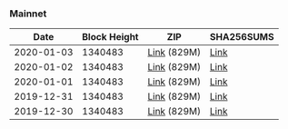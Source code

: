 ### Mainnet

|    Date    | Block Height | ZIP | SHA256SUMS |
| ---------- | ------------ | --- | ---------- |
| 2020-01-03 | 1340483 | [Link](https://s3-ap-southeast-2.amazonaws.com/ion-bootstrap/mainnet/2020-01-03/bootstrap.dat.zip) (829M) | [Link](https://s3-ap-southeast-2.amazonaws.com/ion-bootstrap/mainnet/2020-01-03/SHA256SUMS) |
| 2020-01-02 | 1340483 | [Link](https://s3-ap-southeast-2.amazonaws.com/ion-bootstrap/mainnet/2020-01-02/bootstrap.dat.zip) (829M) | [Link](https://s3-ap-southeast-2.amazonaws.com/ion-bootstrap/mainnet/2020-01-02/SHA256SUMS) |
| 2020-01-01 | 1340483 | [Link](https://s3-ap-southeast-2.amazonaws.com/ion-bootstrap/mainnet/2020-01-01/bootstrap.dat.zip) (829M) | [Link](https://s3-ap-southeast-2.amazonaws.com/ion-bootstrap/mainnet/2020-01-01/SHA256SUMS) |
| 2019-12-31 | 1340483 | [Link](https://s3-ap-southeast-2.amazonaws.com/ion-bootstrap/mainnet/2019-12-31/bootstrap.dat.zip) (829M) | [Link](https://s3-ap-southeast-2.amazonaws.com/ion-bootstrap/mainnet/2019-12-31/SHA256SUMS) |
| 2019-12-30 | 1340483 | [Link](https://s3-ap-southeast-2.amazonaws.com/ion-bootstrap/mainnet/2019-12-30/bootstrap.dat.zip) (829M) | [Link](https://s3-ap-southeast-2.amazonaws.com/ion-bootstrap/mainnet/2019-12-30/SHA256SUMS) |

